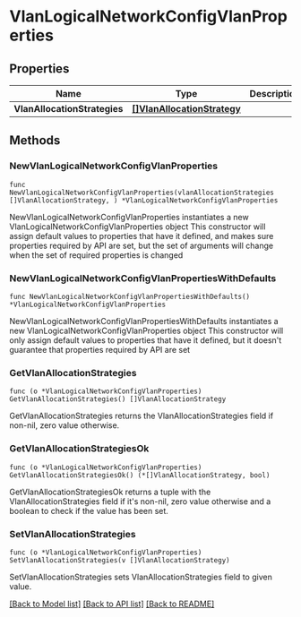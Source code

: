 # VlanLogicalNetworkConfigVlanProperties

## Properties

Name | Type | Description | Notes
------------ | ------------- | ------------- | -------------
**VlanAllocationStrategies** | [**[]VlanAllocationStrategy**](VlanAllocationStrategy.md) |  | 

## Methods

### NewVlanLogicalNetworkConfigVlanProperties

`func NewVlanLogicalNetworkConfigVlanProperties(vlanAllocationStrategies []VlanAllocationStrategy, ) *VlanLogicalNetworkConfigVlanProperties`

NewVlanLogicalNetworkConfigVlanProperties instantiates a new VlanLogicalNetworkConfigVlanProperties object
This constructor will assign default values to properties that have it defined,
and makes sure properties required by API are set, but the set of arguments
will change when the set of required properties is changed

### NewVlanLogicalNetworkConfigVlanPropertiesWithDefaults

`func NewVlanLogicalNetworkConfigVlanPropertiesWithDefaults() *VlanLogicalNetworkConfigVlanProperties`

NewVlanLogicalNetworkConfigVlanPropertiesWithDefaults instantiates a new VlanLogicalNetworkConfigVlanProperties object
This constructor will only assign default values to properties that have it defined,
but it doesn't guarantee that properties required by API are set

### GetVlanAllocationStrategies

`func (o *VlanLogicalNetworkConfigVlanProperties) GetVlanAllocationStrategies() []VlanAllocationStrategy`

GetVlanAllocationStrategies returns the VlanAllocationStrategies field if non-nil, zero value otherwise.

### GetVlanAllocationStrategiesOk

`func (o *VlanLogicalNetworkConfigVlanProperties) GetVlanAllocationStrategiesOk() (*[]VlanAllocationStrategy, bool)`

GetVlanAllocationStrategiesOk returns a tuple with the VlanAllocationStrategies field if it's non-nil, zero value otherwise
and a boolean to check if the value has been set.

### SetVlanAllocationStrategies

`func (o *VlanLogicalNetworkConfigVlanProperties) SetVlanAllocationStrategies(v []VlanAllocationStrategy)`

SetVlanAllocationStrategies sets VlanAllocationStrategies field to given value.



[[Back to Model list]](../README.md#documentation-for-models) [[Back to API list]](../README.md#documentation-for-api-endpoints) [[Back to README]](../README.md)


